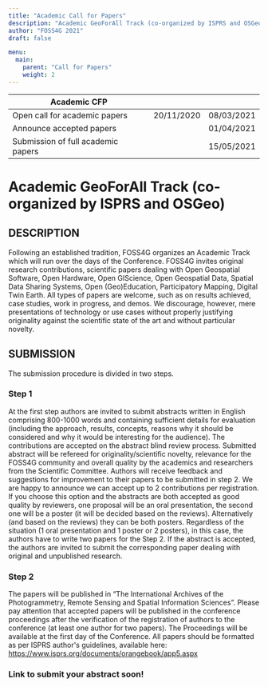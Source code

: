 ```yaml
---
title: "Academic Call for Papers"
description: "Academic GeoForAll Track (co-organized by ISPRS and OSGeo)"
author: "FOSS4G 2021"
draft: false

menu:
  main:
    parent: "Call for Papers"
    weight: 2
---
```


| Academic CFP                      |            |            |  
|-----------------------------------|------------|------------|                          
|Open call for academic papers      | 20/11/2020 | 08/03/2021 |                            
|Announce accepted papers           |            | 01/04/2021 |     
|Submission of full academic papers |            | 15/05/2021 |    


# Academic GeoForAll Track (co-organized by ISPRS and OSGeo) 

## DESCRIPTION

Following an established tradition, FOSS4G organizes an Academic Track which will run over the days of the Conference. FOSS4G invites original research contributions, scientific papers dealing with Open Geospatial Software, Open Hardware, Open GIScience, Open Geospatial Data, Spatial Data Sharing Systems, Open (Geo)Education, Participatory Mapping, Digital Twin Earth. All types of papers are welcome, such as on results achieved, case studies, work in progress, and demos. We discourage, however, mere presentations of technology or use cases without properly justifying originality against the scientific state of the art and without particular novelty.

## SUBMISSION

The submission procedure is divided in two steps. 

### **Step 1**

At the first step authors are invited to submit abstracts written in English comprising 800-1000 words and containing sufficient details for evaluation (including the approach, results, concepts, reasons why it should be considered and why it would be interesting for the audience). 
The contributions are accepted on the abstract blind review process. Submitted abstract will be refereed for originality/scientific novelty, relevance for the FOSS4G community and overall quality by the academics and researchers from the Scientific Committee. Authors will receive feedback and suggestions for improvement to their papers to be submitted in step 2.
We are happy to announce we can accept up to 2 contributions per registration. If you choose this option and the abstracts are both accepted as good quality by reviewers, one proposal will be an oral presentation, the second one will be a poster (it will be decided based on the reviews). Alternatively (and based on the reviews) they can be both posters. Regardless of the situation (1 oral presentation and 1 poster or 2 posters), in this case, the authors have to write two papers for the Step 2. 
If the abstract is accepted, the authors are invited to submit the corresponding paper dealing with original and unpublished research. 

### **Step 2**
The papers will be published in “The International Archives of the Photogrammetry, Remote Sensing and Spatial Information Sciences”. Please pay attention that accepted papers will be published in the conference proceedings after the verification of the registration of authors to the conference (at least one author for two papers). The Proceedings will be available at the first day of the Conference.
All papers should be formatted as per ISPRS author's guidelines, available here:  https://www.isprs.org/documents/orangebook/app5.aspx 


### **Link to submit your abstract soon!**

